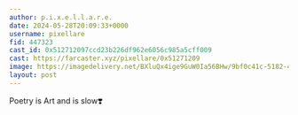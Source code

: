 ```yaml
---
author: p.i.x.e.l.l.a.r.e.
date: 2024-05-28T20:09:33+0000
username: pixellare
fid: 447323
cast_id: 0x512712097ccd23b226df962e6056c985a5cff009
cast: https://farcaster.xyz/pixellare/0x51271209
image: https://imagedelivery.net/BXluQx4ige9GuW0Ia56BHw/9bf0c41c-5182-4068-6507-c41fe668a100/original
layout: post
---
```


Poetry is Art and is slow❣️

<img src='https://imagedelivery.net/BXluQx4ige9GuW0Ia56BHw/9bf0c41c-5182-4068-6507-c41fe668a100/original' alt='' referrerpolicy='no-referrer'/>
